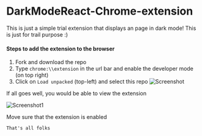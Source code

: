 # DarkModeReact-Chrome-extension
This is just a simple trial extension that displays an page in dark mode! This is just for trail purpose :)


#### Steps to add the extension to the browser

1. Fork and download the repo
2. Type ``` chrome:\\extension ``` in the url bar and enable the developer mode (on top right)
3. Click on ``` Load unpacked ``` (top-left) and select this repo
![Screenshot](https://user-images.githubusercontent.com/43414928/94149487-987afa80-fe95-11ea-99dd-b25f96c0c052.png)
 
 If all goes well, you would be able to view the extension
 
 ![Screenshot1](https://user-images.githubusercontent.com/43414928/94149644-c6f8d580-fe95-11ea-8855-da1b6fdc6b4c.png)

Move sure that the extension is enabled

``` That's all folks ```
